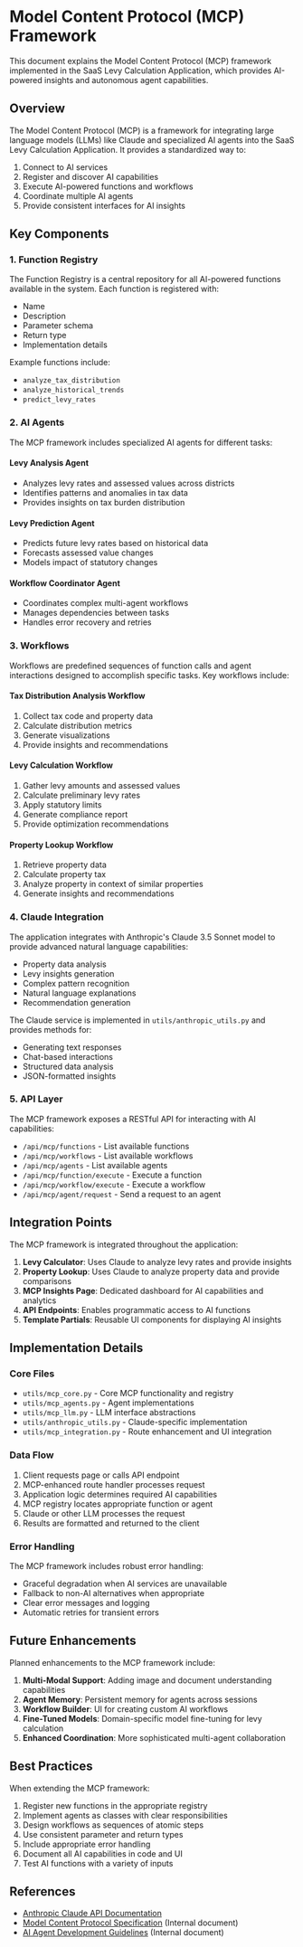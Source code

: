 # Model Content Protocol (MCP) Framework

This document explains the Model Content Protocol (MCP) framework implemented in the SaaS Levy Calculation Application, which provides AI-powered insights and autonomous agent capabilities.

## Overview

The Model Content Protocol (MCP) is a framework for integrating large language models (LLMs) like Claude and specialized AI agents into the SaaS Levy Calculation Application. It provides a standardized way to:

1. Connect to AI services
2. Register and discover AI capabilities
3. Execute AI-powered functions and workflows
4. Coordinate multiple AI agents
5. Provide consistent interfaces for AI insights

## Key Components

### 1. Function Registry

The Function Registry is a central repository for all AI-powered functions available in the system. Each function is registered with:

- Name
- Description
- Parameter schema
- Return type
- Implementation details

Example functions include:
- `analyze_tax_distribution`
- `analyze_historical_trends`
- `predict_levy_rates`

### 2. AI Agents

The MCP framework includes specialized AI agents for different tasks:

#### Levy Analysis Agent
- Analyzes levy rates and assessed values across districts
- Identifies patterns and anomalies in tax data
- Provides insights on tax burden distribution

#### Levy Prediction Agent
- Predicts future levy rates based on historical data
- Forecasts assessed value changes
- Models impact of statutory changes

#### Workflow Coordinator Agent
- Coordinates complex multi-agent workflows
- Manages dependencies between tasks
- Handles error recovery and retries

### 3. Workflows

Workflows are predefined sequences of function calls and agent interactions designed to accomplish specific tasks. Key workflows include:

#### Tax Distribution Analysis Workflow
1. Collect tax code and property data
2. Calculate distribution metrics
3. Generate visualizations
4. Provide insights and recommendations

#### Levy Calculation Workflow
1. Gather levy amounts and assessed values
2. Calculate preliminary levy rates
3. Apply statutory limits
4. Generate compliance report
5. Provide optimization recommendations

#### Property Lookup Workflow
1. Retrieve property data
2. Calculate property tax
3. Analyze property in context of similar properties
4. Generate insights and recommendations

### 4. Claude Integration

The application integrates with Anthropic's Claude 3.5 Sonnet model to provide advanced natural language capabilities:

- Property data analysis
- Levy insights generation
- Complex pattern recognition
- Natural language explanations
- Recommendation generation

The Claude service is implemented in `utils/anthropic_utils.py` and provides methods for:
- Generating text responses
- Chat-based interactions
- Structured data analysis
- JSON-formatted insights

### 5. API Layer

The MCP framework exposes a RESTful API for interacting with AI capabilities:

- `/api/mcp/functions` - List available functions
- `/api/mcp/workflows` - List available workflows
- `/api/mcp/agents` - List available agents
- `/api/mcp/function/execute` - Execute a function
- `/api/mcp/workflow/execute` - Execute a workflow
- `/api/mcp/agent/request` - Send a request to an agent

## Integration Points

The MCP framework is integrated throughout the application:

1. **Levy Calculator**: Uses Claude to analyze levy rates and provide insights
2. **Property Lookup**: Uses Claude to analyze property data and provide comparisons
3. **MCP Insights Page**: Dedicated dashboard for AI capabilities and analytics
4. **API Endpoints**: Enables programmatic access to AI functions
5. **Template Partials**: Reusable UI components for displaying AI insights

## Implementation Details

### Core Files

- `utils/mcp_core.py` - Core MCP functionality and registry
- `utils/mcp_agents.py` - Agent implementations
- `utils/mcp_llm.py` - LLM interface abstractions
- `utils/anthropic_utils.py` - Claude-specific implementation
- `utils/mcp_integration.py` - Route enhancement and UI integration

### Data Flow

1. Client requests page or calls API endpoint
2. MCP-enhanced route handler processes request
3. Application logic determines required AI capabilities
4. MCP registry locates appropriate function or agent
5. Claude or other LLM processes the request
6. Results are formatted and returned to the client

### Error Handling

The MCP framework includes robust error handling:
- Graceful degradation when AI services are unavailable
- Fallback to non-AI alternatives when appropriate
- Clear error messages and logging
- Automatic retries for transient errors

## Future Enhancements

Planned enhancements to the MCP framework include:

1. **Multi-Modal Support**: Adding image and document understanding capabilities
2. **Agent Memory**: Persistent memory for agents across sessions
3. **Workflow Builder**: UI for creating custom AI workflows
4. **Fine-Tuned Models**: Domain-specific model fine-tuning for levy calculation
5. **Enhanced Coordination**: More sophisticated multi-agent collaboration

## Best Practices

When extending the MCP framework:

1. Register new functions in the appropriate registry
2. Implement agents as classes with clear responsibilities
3. Design workflows as sequences of atomic steps
4. Use consistent parameter and return types
5. Include appropriate error handling
6. Document all AI capabilities in code and UI
7. Test AI functions with a variety of inputs

## References

- [Anthropic Claude API Documentation](https://docs.anthropic.com/claude/reference/getting-started-with-claude)
- [Model Content Protocol Specification](#) (Internal document)
- [AI Agent Development Guidelines](#) (Internal document)